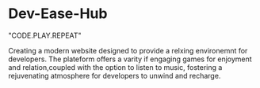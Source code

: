 # Dev-Ease-Hub
"CODE.PLAY.REPEAT" 

Creating a modern website designed to provide a relxing environemnt for developers. 
The plateform offers a varity if engaging games for enjoyment and relation,coupled with the option to listen to music, fostering a rejuvenating atmosphere for developers to unwind and recharge.
